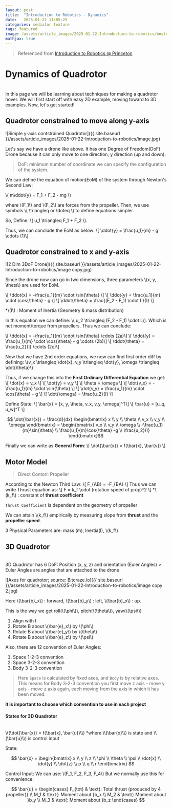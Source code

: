 ```yaml
---
layout: post
title:  "Introduction to Robotics - Dynamics"
date:   2025-01-22 11:05:25
categories: mediator feature
tags: featured
image: /assets/article_images/2025-01-22-Introduction-to-robotics/boston-dynamics-spot.jpg
mathjax: true
---
```

> Referenced from [Introduction to Robotics @ Princeton](https://irom-lab.princeton.edu/intro-to-robotics/)

# Dynamics of Quadrotor
<br>
In this page we will be learning about techniques for making a quadrotor hover. We will first start off with easy 2D example, moving toward to 3D examples. Now, let's get started!

## Quadrotor constrained to move along y-axis
![Simple y-axis contstrained Quadrotor]({{ site.baseurl }}/assets/article_images/2025-01-22-Introduction-to-robotics/image.jpg)

Let's say we have a drone like above. It has one Degree of Freedom(DoF) Drone because it can only move to one direction, y direction (up and down). 

> DoF: minimum number of coordinate we can specify the configuration of the system. 

We can define the equation of motion(EoM) of the system through Newton's Second Law:

\\( m\ddot{y} = F_1 + F_2 - mg \\)

where \\(F_1\\) and \\(F_2\\) are forces from the propeller. Then, we use symbols \\( \triangleq or \doteq \\) to define equations simpler. 

So, Define: \\( u_1 \triangleq F_1 + F_2 \\). 

Thus, we can conclude the EoM as below:
\\[ \ddot{y} = \frac{u_1}{m} - g \cdots (1)\\]

## Quadrotor constrained to x and y-axis
![2 Dim 3DoF Drone]({{ site.baseurl }}/assets/article_images/2025-01-22-Introduction-to-robotics/image copy.jpg)

Since the drone now can go in two dimensions, three parameters \\(x, y, \theta\\) are used for EoM. 

\\[ \ddot{x} = -\frac{u_1}{m} \cdot \sin{\theta} \\]
\\[ \ddot{y} = \frac{u_1}{m} \cdot \cos{\theta} - g \\]
\\[ \ddot{\theta} = \frac{(F_2 - F_1) \cdot L}{I} \\]

*\\(I\\) : Moment of Inertia (Geometry & mass distribution)

In this equation we can define: \\( u_2 \triangleq (F_2 - F_1) \cdot L\\). Which is net moment/torque from propellers. 
Thus we can conclude:

\\[ \ddot{x} = -\frac{u_1}{m} \cdot \sin{\theta} \cdots (2a)\\]
\\[ \ddot{y} = \frac{u_1}{m} \cdot \cos{\theta} - g \cdots (2b)\\]
\\[ \ddot{\theta} = \frac{u_2}{I} \cdots (2c)\\]

Now that we have 2nd order equations, we now can find first order diff by defining:
\\(v_x \triangleq \dot{x}, v_y \triangleq \dot{y}, \omega \triangleq \dot{\theta}\\)

Thus, if we change this into the **First Ordinary Differential Equation** we get:
\\[ \dot{x} = v_x \\]
\\[ \dot{y} = v_y \\]
\\[ \theta = \omega \\]
\\[ \dot{v_x} = -\frac{u_1}{m} \cdot \sin{\theta} \\]
\\[ \dot{v_y} = \frac{u_1}{m} \cdot \cos{\theta} - g \\]
\\[ \dot{\omega} = \frac{u_2}{I} \\]

Define State:
\\[ \bar{x} = [x, y, \theta, v_x, v_y, \omega]^T\\]
\\[ \bar{u} = [u_q, u_w]^T \\]

$$ \dot{\bar{x}} = \frac{d}{dx} \begin{bmatrix} x \\ y \\ \theta \\ v_x \\ v_y \\ \omega \end{bmatrix} = \begin{bmatrix} v_x \\ v_y \\ \omega \\ -\frac{u_1}{m}\sin{\theta} \\ \frac{u_1}{m}\cos{\theta} -g \\ \frac{u_2}{I} \end{bmatrix}$$

Finally we can write as **General Form**:
\\[ \dot{\bar{x}} = f(\bar{x}, \bar{v}) \\]

## Motor Model
>Direct Contorl: Propeller 

According to the Newton Third Law:
\\[ F_{AB} = -F_{BA} \\]
Thus we can write Thrust equation as:
\\[ F = k_f \cdot (rotation speed of prop)^2 \\]
*\\(k_f\\) : constant of **thrust coefficient**

`Thrust Coefficient` is dependent on the geometry of propeller

We can attain \\(k_f\\) empirically by measuring slope from **thrust** and the **propeller speed**. 

3 Physical Parameters are: mass (m), Inertia(I), \\(k_f\\)

## 3D Quadrotor
<br>
3D Quadrotor has 6 DoF: Position (x, y, z) and orientation (Euler Angles)
> Euler Angles are angles that are attached to the drone

![Axes for quadrotor; source: Bitcraze.io]({{ site.baseurl }}/assets/article_images/2025-01-22-Introduction-to-robotics/image copy 2.jpg)

Here \\(\bar{b}_x\\) : forward, \\(\bar{b}_y\\) : left, \\(\bar{b}_x\\) : up. 

This is the way we get roll(\\(\phi\\)), pitch(\\(\theta\\)), yaw(\\(\psi\\))
1. Align with I
2. Rotate B about \\(\bar{e}_x\\) by \\(\phi\\)
3. Rotate B about \\(\bar{e}_y\\) by \\(\theta\\)
4. Rotate B about \\(\bar{e}_z\\) by \\(\psi\\)

Also, there are 12 convention of Euler Angles:
1. Space 1-2-3 convention 
2. Space 3-2-3 convention
3. Body 3-2-3 convention

> Here `Space` is calculated by fixed axes, and `Body` is by relative axes. This means for Body 3-2-3 convention you first move z axis - move y axis - move z axis again, each moving from the axis in which it has been moved. 

**It is important to choose which convention to use in each project**

#### States for 3D Quadrotor
<br>
\\(\dot{\bar{x}} = f(\bar{x}, \bar{u})\\)
*where \\(\bar{x}\\) is state and \\(\bar{u}\\) is control input

State:

$$ \bar{x} = \begin{bmatrix} x \\ y \\ z \\ \phi \\ \theta \\ \psi \\ \dot{x} \\ \dot{y} \\ \dot{z} \\ p \\ q \\ r \end{bmatrix} $$

Control Input:
We can use: \\(F_1, F_2, F_3, F_4\\)
But we normally use this for convenience:

$$ \bar{u} = \begin{cases} 
    F_{tot} & \text{: Total thrust (produced by 4 propeller)} 
    \\ M_1 & \text{: Moment about }b_x
    \\ M_2 & \text{: Moment about }b_y
    \\ M_3 & \text{: Moment about }b_z
    \end{cases}
$$

